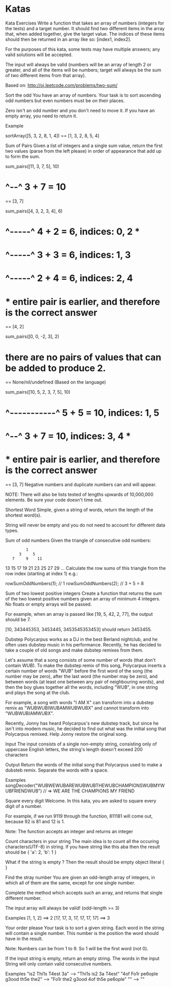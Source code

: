 # Katas
Kata Exercises 
Write a function that takes an array of numbers (integers for the tests) and a target number. It should find two different items in the array that, when added together, give the target value. The indices of these items should then be returned in an array like so: [index1, index2].

For the purposes of this kata, some tests may have multiple answers; any valid solutions will be accepted.

The input will always be valid (numbers will be an array of length 2 or greater, and all of the items will be numbers; target will always be the sum of two different items from that array).

Based on: http://oj.leetcode.com/problems/two-sum/

Sort the odd
You have an array of numbers.
Your task is to sort ascending odd numbers but even numbers must be on their places.

Zero isn't an odd number and you don't need to move it. If you have an empty array, you need to return it.

Example

sortArray([5, 3, 2, 8, 1, 4]) == [1, 3, 2, 8, 5, 4]

Sum of Pairs
Given a list of integers and a single sum value, return the first two values (parse from the left please) in order of appearance that add up to form the sum.

sum_pairs([11, 3, 7, 5],         10)
#              ^--^      3 + 7 = 10
== [3, 7]

sum_pairs([4, 3, 2, 3, 4],         6)
#          ^-----^         4 + 2 = 6, indices: 0, 2 *
#             ^-----^      3 + 3 = 6, indices: 1, 3
#                ^-----^   2 + 4 = 6, indices: 2, 4
#  * entire pair is earlier, and therefore is the correct answer
== [4, 2]

sum_pairs([0, 0, -2, 3], 2)
#  there are no pairs of values that can be added to produce 2.
== None/nil/undefined (Based on the language)

sum_pairs([10, 5, 2, 3, 7, 5],         10)
#              ^-----------^   5 + 5 = 10, indices: 1, 5
#                    ^--^      3 + 7 = 10, indices: 3, 4 *
#  * entire pair is earlier, and therefore is the correct answer
== [3, 7]
Negative numbers and duplicate numbers can and will appear.

NOTE: There will also be lists tested of lengths upwards of 10,000,000 elements. Be sure your code doesn't time out.

Shortest Word
Simple, given a string of words, return the length of the shortest word(s).

String will never be empty and you do not need to account for different data types.

Sum of odd numbers
Given the triangle of consecutive odd numbers:

             1
          3     5
       7     9    11
   13    15    17    19
21    23    25    27    29
...
Calculate the row sums of this triangle from the row index (starting at index 1) e.g.:

rowSumOddNumbers(1); // 1
rowSumOddNumbers(2); // 3 + 5 = 8

Sum of two lowest positive integers
Create a function that returns the sum of the two lowest positive numbers given an array of minimum 4 integers. No floats or empty arrays will be passed.

For example, when an array is passed like [19, 5, 42, 2, 77], the output should be 7.

[10, 343445353, 3453445, 3453545353453] should return 3453455.

Dubstep
Polycarpus works as a DJ in the best Berland nightclub, and he often uses dubstep music in his performance. Recently, he has decided to take a couple of old songs and make dubstep remixes from them.

Let's assume that a song consists of some number of words (that don't contain WUB). To make the dubstep remix of this song, Polycarpus inserts a certain number of words "WUB" before the first word of the song (the number may be zero), after the last word (the number may be zero), and between words (at least one between any pair of neighbouring words), and then the boy glues together all the words, including "WUB", in one string and plays the song at the club.

For example, a song with words "I AM X" can transform into a dubstep remix as "WUBWUBIWUBAMWUBWUBX" and cannot transform into "WUBWUBIAMWUBX".

Recently, Jonny has heard Polycarpus's new dubstep track, but since he isn't into modern music, he decided to find out what was the initial song that Polycarpus remixed. Help Jonny restore the original song.

Input
The input consists of a single non-empty string, consisting only of uppercase English letters, the string's length doesn't exceed 200 characters

Output
Return the words of the initial song that Polycarpus used to make a dubsteb remix. Separate the words with a space.

Examples
songDecoder("WUBWEWUBAREWUBWUBTHEWUBCHAMPIONSWUBMYWUBFRIENDWUB")
  // =>  WE ARE THE CHAMPIONS MY FRIEND
  
Square every digit
Welcome. In this kata, you are asked to square every digit of a number.

For example, if we run 9119 through the function, 811181 will come out, because 92 is 81 and 12 is 1.

Note: The function accepts an integer and returns an integer

Count characters in your string
The main idea is to count all the occuring characters(UTF-8) in string. If you have string like this aba then the result should be { 'a': 2, 'b': 1 }

What if the string is empty ? Then the result should be empty object literal { }

Find the stray number
You are given an odd-length array of integers, in which all of them are the same, except for one single number.

Complete the method which accepts such an array, and returns that single different number.

The input array will always be valid! (odd-length >= 3)

Examples
[1, 1, 2] ==> 2
[17, 17, 3, 17, 17, 17, 17] ==> 3

Your order please
Your task is to sort a given string. Each word in the string will contain a single number. This number is the position the word should have in the result.

Note: Numbers can be from 1 to 9. So 1 will be the first word (not 0).

If the input string is empty, return an empty string. The words in the input String will only contain valid consecutive numbers.

Examples
"is2 Thi1s T4est 3a"  -->  "Thi1s is2 3a T4est"
"4of Fo1r pe6ople g3ood th5e the2"  -->  "Fo1r the2 g3ood 4of th5e pe6ople"
""  -->  ""
